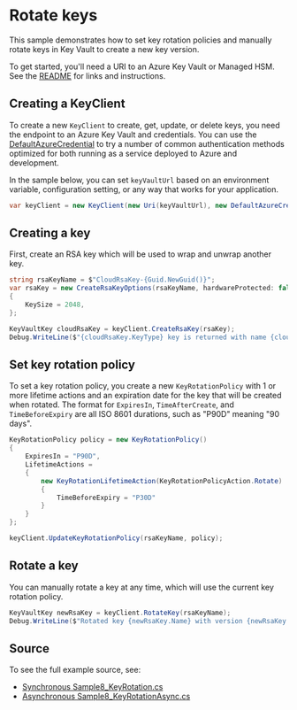 # Rotate keys

This sample demonstrates how to set key rotation policies and manually rotate keys in Key Vault to create a new key version.

To get started, you'll need a URI to an Azure Key Vault or Managed HSM. See the [README][] for links and instructions.

## Creating a KeyClient

To create a new `KeyClient` to create, get, update, or delete keys, you need the endpoint to an Azure Key Vault and credentials.
You can use the [DefaultAzureCredential][] to try a number of common authentication methods optimized for both running as a service deployed to Azure and development.

In the sample below, you can set `keyVaultUrl` based on an environment variable, configuration setting, or any way that works for your application.

```C# Snippet:KeysSample8KeyClient
var keyClient = new KeyClient(new Uri(keyVaultUrl), new DefaultAzureCredential());
```

## Creating a key

First, create an RSA key which will be used to wrap and unwrap another key.

```C# Snippet:KeysSample8CreateKey
string rsaKeyName = $"CloudRsaKey-{Guid.NewGuid()}";
var rsaKey = new CreateRsaKeyOptions(rsaKeyName, hardwareProtected: false)
{
    KeySize = 2048,
};

KeyVaultKey cloudRsaKey = keyClient.CreateRsaKey(rsaKey);
Debug.WriteLine($"{cloudRsaKey.KeyType} key is returned with name {cloudRsaKey.Name} and version {cloudRsaKey.Properties.Version}");
```

## Set key rotation policy

To set a key rotation policy, you create a new `KeyRotationPolicy` with 1 or more lifetime actions and an expiration date
for the key that will be created when rotated. The format for `ExpiresIn`, `TimeAfterCreate`, and `TimeBeforeExpiry` are all ISO 8601 durations, such as "P90D" meaning "90 days".

```C# Snippet:KeysSample8UpdateRotationPolicy
KeyRotationPolicy policy = new KeyRotationPolicy()
{
    ExpiresIn = "P90D",
    LifetimeActions =
    {
        new KeyRotationLifetimeAction(KeyRotationPolicyAction.Rotate)
        {
            TimeBeforeExpiry = "P30D"
        }
    }
};

keyClient.UpdateKeyRotationPolicy(rsaKeyName, policy);
```

## Rotate a key

You can manually rotate a key at any time, which will use the current key rotation policy.

```C# Snippet:KeysSample8RotateKey
KeyVaultKey newRsaKey = keyClient.RotateKey(rsaKeyName);
Debug.WriteLine($"Rotated key {newRsaKey.Name} with version {newRsaKey.Properties.Version}");
```

## Source

To see the full example source, see:

* [Synchronous Sample8_KeyRotation.cs](https://github.com/Azure/azure-sdk-for-net/blob/main/sdk/keyvault/Azure.Security.KeyVault.Keys/tests/samples/Sample8_KeyRotation.cs)
* [Asynchronous Sample8_KeyRotationAsync.cs](https://github.com/Azure/azure-sdk-for-net/blob/main/sdk/keyvault/Azure.Security.KeyVault.Keys/tests/samples/Sample8_KeyRotationAsync.cs)

[DefaultAzureCredential]: https://github.com/Azure/azure-sdk-for-net/blob/main/sdk/identity/Azure.Identity/README.md
[README]: https://github.com/Azure/azure-sdk-for-net/blob/main/sdk/keyvault/Azure.Security.KeyVault.Keys/README.md
